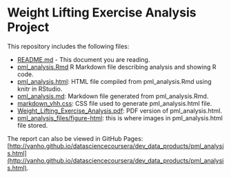 Weight Lifting Exercise Analysis Project
========================================

This repository includes the following files:

* [README.md](README.md) - This document you are reading.
* [pml_analysis.Rmd](pml_analysis.Rmd) R Markdown file describing analysis and showing R code.
* [pml_analysis.html](pml_analysis.html): HTML file compiled from pml_analysis.Rmd using knitr in RStudio.
* [pml_analysis.md](pml_analysis.md): Markdown file generated from pml_analysis.Rmd.
* [markdown_vhh.css](markdown_vhh.css): CSS file used to generate pml_analysis.html file.
* [Weight_Lifting_Exercise_Analysis.pdf](Weight_Lifting_Exercise_Analysis.pdf): PDF version of pml_analysis.html.
* [pml_analysis_files/figure-html](pml_analysis_files/figure-html): this is where images in pml_analysis.html file stored.

The report can also be viewed in GitHub Pages: [http://vanho.github.io/datasciencecoursera/dev_data_products/pml_analysis.html](http://vanho.github.io/datasciencecoursera/dev_data_products/pml_analysis.html).
